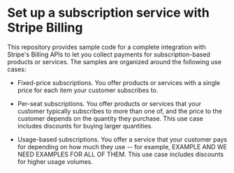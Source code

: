 # Set up a subscription service with Stripe Billing

This repository provides sample code for a complete integration with Stripe's Billing APIs to let you collect payments for subscription-based products or services. The samples are organized around the following use cases:

* Fixed-price subscriptions. You offer products or services with a single price for each item your customer subscribes to.

* Per-seat subscriptions. You offer products or services that your customer typically subscribes to more than one of, and the price to the customer depends on the quantity they purchase. This use case includes discounts for buying larger quantities.

* Usage-based subscriptions. You offer a service that your customer pays for depending on how much they use -- for example, EXAMPLE AND WE NEED EXAMPLES FOR ALL OF THEM. This use case includes discounts for higher usage volumes. 
